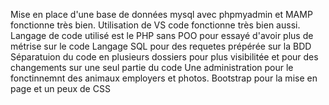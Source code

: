 Mise en place d'une base de données mysql avec phpmyadmin et MAMP fonctionne très bien.
Utilisation de VS code fonctionne très bien aussi.
Langage de code utilisé est le PHP sans POO pour essayé d'avoir plus de métrise sur le code 
Langage SQL pour des requetes prépérée sur la BDD 
Séparatuion du code en plusieurs dossiers pour plus visibilitée et pour des changements sur une seul 
partie du code
Une administration pour le fonctinnemnt des animaux employers et photos.
Bootstrap pour la mise en page et un peux de CSS 

